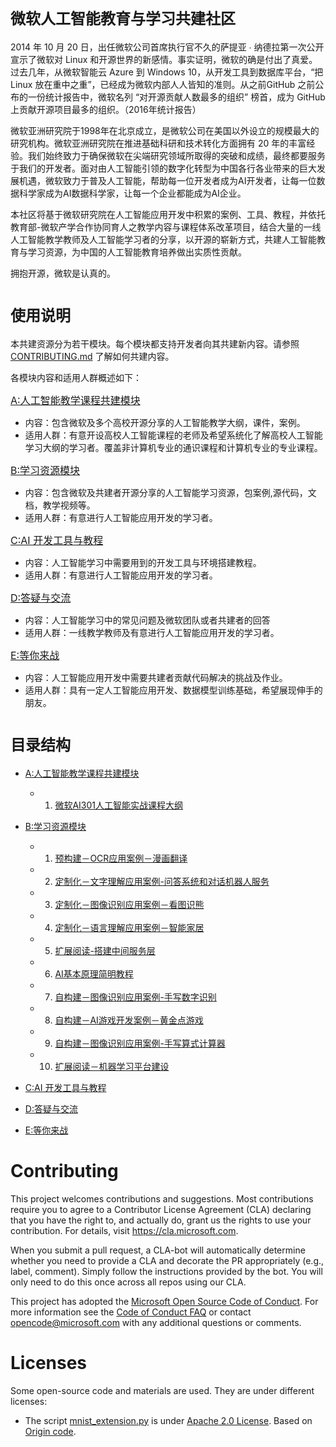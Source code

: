 # <font size=5>微软人工智能教育与学习共建社区</font> 
2014 年 10 月 20 日，出任微软公司首席执行官不久的萨提亚 ∙ 纳德拉第一次公开宣示了微软对 Linux 和开源世界的新感情。事实证明，微软的确是付出了真爱。过去几年，从微软智能云 Azure 到 Windows 10，从开发工具到数据库平台，“把 Linux 放在重中之重”，已经成为微软内部人人皆知的准则。从之前GitHub 之前公布的一份统计报告中，微软名列 “对开源贡献人数最多的组织” 榜首，成为 GitHub 上贡献开源项目最多的组织。（2016年统计报告）

微软亚洲研究院于1998年在北京成立，是微软公司在美国以外设立的规模最大的研究机构。微软亚洲研究院在推进基础科研和技术转化方面拥有 20 年的丰富经验。我们始终致力于确保微软在尖端研究领域所取得的突破和成绩，最终都要服务于我们的开发者。面对由人工智能引领的数字化转型为中国各行各业带来的巨大发展机遇，微软致力于普及人工智能，帮助每一位开发者成为AI开发者，让每一位数据科学家成为AI数据科学家，让每一个企业都能成为AI企业。

本社区将基于微软研究院在人工智能应用开发中积累的案例、工具、教程，并依托教育部-微软产学合作协同育人之教学内容与课程体系改革项目，结合大量的一线人工智能教学教师及人工智能学习者的分享，以开源的崭新方式，共建人工智能教育与学习资源，为中国的人工智能教育培养做出实质性贡献。

拥抱开源，微软是认真的。
# <font size=5>使用说明</font> 
本共建资源分为若干模块。每个模块都支持开发者向其共建新内容。请参照 [CONTRIBUTING.md](./CONTRIBUTING.md) 了解如何共建内容。

各模块内容和适用人群概述如下：

<font size=3>[A:人工智能教学课程共建模块](./A-教学-人工智能教学课程分享与共建) </font>
- 内容：包含微软及多个高校开源分享的人工智能教学大纲，课件，案例。
- 适用人群：有意开设高校人工智能课程的老师及希望系统化了解高校人工智能学习大纲的学习者。覆盖非计算机专业的通识课程和计算机专业的专业课程。

<font size=3>[B:学习资源模块](./B-学习资源)</font>
- 内容：包含微软及共建者开源分享的人工智能学习资源，包案例,源代码，文档，教学视频等。
- 适用人群：有意进行人工智能应用开发的学习者。

<font size=3>[C:AI 开发工具与教程](./C-AI开发工具与教程) </font>
- 内容：人工智能学习中需要用到的开发工具与环境搭建教程。
- 适用人群：有意进行人工智能应用开发的学习者。
  
<font size=3>[D:答疑与交流](./D-答疑与交流) </font>
- 内容：人工智能学习中的常见问题及微软团队或者共建者的回答
- 适用人群：一线教学教师及有意进行人工智能应用开发的学习者。

<font size=3>[E:等你来战](./E-等你来战) </font>
- 内容：人工智能应用开发中需要共建者贡献代码解决的挑战及作业。
- 适用人群：具有一定人工智能应用开发、数据模型训练基础，希望展现伸手的朋友。


# <font size=5>目录结构</font> 

- [A:人工智能教学课程共建模块](./A-教学-人工智能教学课程分享与共建)
  - 1. [微软AI301人工智能实战课程大纲](./A-教学-人工智能教学课程分享与共建/微软AI301人工智能实战课程大纲.md)
- [B:学习资源模块](./B-学习资源)
  - 1. [预构建－OCR应用案例－漫画翻译](./B-学习资源/B1-预构建－OCR应用案例－漫画翻译/README.md) 
  - 2. [定制化－文字理解应用案例-问答系统和对话机器人服务](./B-学习资源/B2-定制化－文字理解应用案例-问答系统和对话机器人服务/README.md) 
  - 3. [定制化－图像识别应用案例－看图识熊](./B-学习资源/B3-定制化－图像识别应用案例－看图识熊/README.md) 
  - 4. [定制化－语言理解应用案例－智能家居](./B-学习资源/B4-定制化－语言理解应用案例－智能家居/README.md) 
  - 5. [扩展阅读-搭建中间服务层](./B-学习资源/B5-扩展阅读-搭建中间服务层/README.md) 
  - 6. [AI基本原理简明教程](./B-学习资源/B6-AI基本原理简明教程/README.md) 
  - 7. [自构建－图像识别应用案例-手写数字识别](./B-学习资源/B7-自构建－图像识别应用案例-手写数字识别/README.md) 
  - 8. [自构建－AI游戏开发案例－黄金点游戏](./B-学习资源/B8-自构建－AI游戏开发案例－黄金点游戏/README.md) 
  - 9. [自构建－图像识别应用案例-手写算式计算器](./B-学习资源/BB9-自构建－图像识别应用案例-手写算式计算器/README.md)
  - 10. [扩展阅读－机器学习平台建设](./B-学习资源/B10-扩展阅读－机器学习平台建设/README.md) 
  
- [C:AI 开发工具与教程](./C-AI开发工具与教程) 
  
- [D:答疑与交流](./D-答疑与交流)
  
- [E:等你来战](./E-等你来战)

# Contributing

This project welcomes contributions and suggestions.  Most contributions require you to agree to a
Contributor License Agreement (CLA) declaring that you have the right to, and actually do, grant us
the rights to use your contribution. For details, visit https://cla.microsoft.com.

When you submit a pull request, a CLA-bot will automatically determine whether you need to provide
a CLA and decorate the PR appropriately (e.g., label, comment). Simply follow the instructions
provided by the bot. You will only need to do this once across all repos using our CLA.

This project has adopted the [Microsoft Open Source Code of Conduct](https://opensource.microsoft.com/codeofconduct/).
For more information see the [Code of Conduct FAQ](https://opensource.microsoft.com/codeofconduct/faq/) or
contact [opencode@microsoft.com](mailto:opencode@microsoft.com) with any additional questions or comments.

# Licenses

Some open-source code and materials are used. They are under different licenses:

- The script [mnist_extension.py](./AI301/self-built_mnist_extension/tensorflow_model/mnist_extension.py) is under [Apache 2.0 License](http://www.apache.org/licenses/LICENSE-2.0). Based on [Origin code](https://github.com/tensorflow/models/blob/f81bb397efe57cf8bfb4a195c1b3064997f3e3c2/tutorials/image/mnist/convolutional.py).
